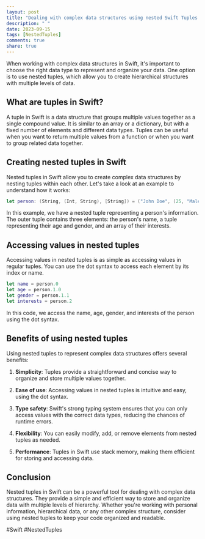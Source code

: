 ```yaml
---
layout: post
title: "Dealing with complex data structures using nested Swift Tuples."
description: " "
date: 2023-09-15
tags: [NestedTuples]
comments: true
share: true
---
```


When working with complex data structures in Swift, it's important to choose the right data type to represent and organize your data. One option is to use nested tuples, which allow you to create hierarchical structures with multiple levels of data.

## What are tuples in Swift?

A tuple in Swift is a data structure that groups multiple values together as a single compound value. It is similar to an array or a dictionary, but with a fixed number of elements and different data types. Tuples can be useful when you want to return multiple values from a function or when you want to group related data together.

## Creating nested tuples in Swift

Nested tuples in Swift allow you to create complex data structures by nesting tuples within each other. Let's take a look at an example to understand how it works:

```swift
let person: (String, (Int, String), [String]) = ("John Doe", (25, "Male"), ["Swift", "iOS"])
```

In this example, we have a nested tuple representing a person's information. The outer tuple contains three elements: the person's name, a tuple representing their age and gender, and an array of their interests.

## Accessing values in nested tuples

Accessing values in nested tuples is as simple as accessing values in regular tuples. You can use the dot syntax to access each element by its index or name.

```swift
let name = person.0
let age = person.1.0
let gender = person.1.1
let interests = person.2
```

In this code, we access the name, age, gender, and interests of the person using the dot syntax.

## Benefits of using nested tuples

Using nested tuples to represent complex data structures offers several benefits:

1. **Simplicity**: Tuples provide a straightforward and concise way to organize and store multiple values together.

2. **Ease of use**: Accessing values in nested tuples is intuitive and easy, using the dot syntax.

3. **Type safety**: Swift's strong typing system ensures that you can only access values with the correct data types, reducing the chances of runtime errors.

4. **Flexibility**: You can easily modify, add, or remove elements from nested tuples as needed.

5. **Performance**: Tuples in Swift use stack memory, making them efficient for storing and accessing data.

## Conclusion

Nested tuples in Swift can be a powerful tool for dealing with complex data structures. They provide a simple and efficient way to store and organize data with multiple levels of hierarchy. Whether you're working with personal information, hierarchical data, or any other complex structure, consider using nested tuples to keep your code organized and readable.

#Swift #NestedTuples